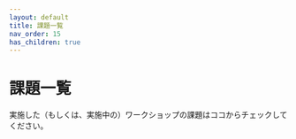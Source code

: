 ```yaml
---
layout: default
title: 課題一覧
nav_order: 15
has_children: true
---
```


# 課題一覧
実施した（もしくは、実施中の）ワークショップの課題はココからチェックしてください。
